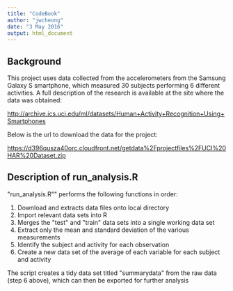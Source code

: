 ```yaml
---
title: "CodeBook"
author: "jwcheong"
date: "3 May 2016"
output: html_document
---
```


## Background

This project uses data collected from the accelerometers from the Samsung Galaxy S smartphone, which measured 30 subjects performing 6 different activities. A full description of the research is available at the site where the data was obtained:

http://archive.ics.uci.edu/ml/datasets/Human+Activity+Recognition+Using+Smartphones

Below is the url to download the data for the project:

https://d396qusza40orc.cloudfront.net/getdata%2Fprojectfiles%2FUCI%20HAR%20Dataset.zip

## Description of run_analysis.R

"run_analysis.R"" performs the following functions in order: 

1. Download and extracts data files onto local directory
2. Import relevant data sets into R
3. Merges the "test" and "train" data sets into a single working data set
4. Extract only the mean and standard deviation of the various measurements
5. Identify the subject and activity for each observation
6. Create a new data set of the average of each variable for each subject and activity

The script creates a tidy data set titled "summarydata" from the raw data (step 6 above), which can then be exported for further analysis
